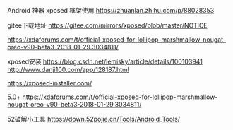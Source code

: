 Android 神器 xposed 框架使用
https://zhuanlan.zhihu.com/p/88028353

gitee下载地址
https://gitee.com/mirrors/xposed/blob/master/NOTICE


https://xdaforums.com/t/official-xposed-for-lollipop-marshmallow-nougat-oreo-v90-beta3-2018-01-29.3034811/


xposed安装
https://blog.csdn.net/lemisky/article/details/100103941
http://www.danji100.com/app/128187.html

https://xposed-installer.com/

5.0+
https://xdaforums.com/t/official-xposed-for-lollipop-marshmallow-nougat-oreo-v90-beta3-2018-01-29.3034811/



52破解小工具
https://down.52pojie.cn/Tools/Android_Tools/